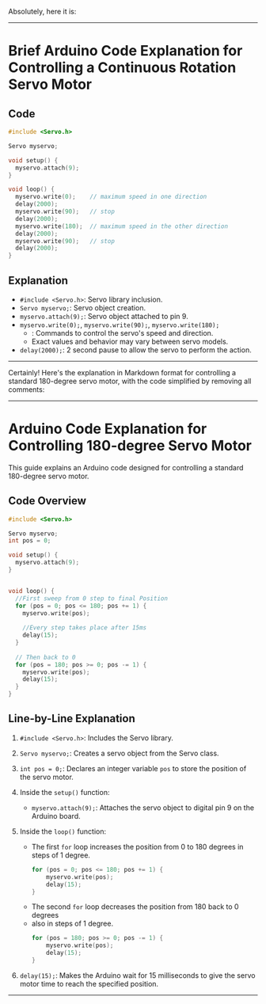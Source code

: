 Absolutely, here it is:

---

# Brief Arduino Code Explanation for Controlling a Continuous Rotation Servo Motor

## Code

```cpp
#include <Servo.h>

Servo myservo;

void setup() {
  myservo.attach(9);
}

void loop() {
  myservo.write(0);    // maximum speed in one direction
  delay(2000);
  myservo.write(90);   // stop
  delay(2000);
  myservo.write(180);  // maximum speed in the other direction
  delay(2000);
  myservo.write(90);   // stop
  delay(2000);
}
```

## Explanation

- `#include <Servo.h>`: Servo library inclusion.
- `Servo myservo;`: Servo object creation.
- `myservo.attach(9);`: Servo object attached to pin 9.
- `myservo.write(0);`, `myservo.write(90);`, `myservo.write(180);`
   - :  Commands to control the servo's speed and direction. 
   - Exact values and behavior may vary between servo models.
- `delay(2000);`: 2 second pause to allow the servo to perform the action.

---


Certainly! Here's the explanation in Markdown format for controlling a standard 180-degree servo motor, with the code simplified by removing all comments:

---

# Arduino Code Explanation for Controlling 180-degree Servo Motor

This guide explains an Arduino code designed for controlling a standard 180-degree servo motor.

## Code Overview

```cpp
#include <Servo.h>

Servo myservo;
int pos = 0;

void setup() {
  myservo.attach(9);
}


void loop() {
  //First sweep from 0 step to final Position
  for (pos = 0; pos <= 180; pos += 1) {
    myservo.write(pos);
    
    //Every step takes place after 15ms
    delay(15);
  }
  
  // Then back to 0
  for (pos = 180; pos >= 0; pos -= 1) {
    myservo.write(pos);
    delay(15);
  }
}
```

## Line-by-Line Explanation

1. `#include <Servo.h>`: Includes the Servo library.

2. `Servo myservo;`: Creates a servo object from the Servo class.

3. `int pos = 0;`: Declares an integer variable `pos` to store the position of the servo motor.

4. Inside the `setup()` function:
    - `myservo.attach(9);`: Attaches the servo object to digital pin 9 on the Arduino board.

5. Inside the `loop()` function:
    - The first `for` loop increases the position from 0 to 180 degrees in steps of 1 degree.
        ```cpp
        for (pos = 0; pos <= 180; pos += 1) {
            myservo.write(pos);
            delay(15);
        }
        ```
    - The second `for` loop decreases the position from 180 back to 0 degrees
    - also in steps of 1 degree.
        ```cpp
        for (pos = 180; pos >= 0; pos -= 1) {
            myservo.write(pos);
            delay(15);
        }
        ```

6. `delay(15);`: Makes the Arduino wait for 15 milliseconds to give the servo motor time to reach the specified position. 

---

